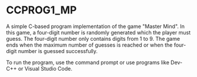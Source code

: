 # CCPROG1_MP

A simple C-based program implementation of the game "Master Mind". In this game, a four-digit number is randomly generated which the player must guess. The four-digit number only contains digits from 1 to 9. The game ends when the maximum number of guesses is reached or when the four-digit number is guessed successfully.

To run the program, use the command prompt or use programs like Dev-C++ or Visual Studio Code.

